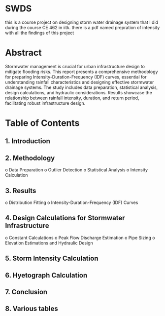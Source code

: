 # SWDS
this is a course project on designing storm water drainage system that I did during the course CE 462 in iitk. there is a pdf named prepration of intensity with all the findings of this project
# Abstract
Stormwater management is crucial for urban infrastructure design to mitigate
flooding risks. This report presents a comprehensive methodology for preparing
Intensity-Duration-Frequency (IDF) curves, essential for understanding rainfall
characteristics and designing effective stormwater drainage systems. The study
includes data preparation, statistical analysis, design calculations, and hydraulic
considerations. Results showcase the relationship between rainfall intensity, duration,
and return period, facilitating robust infrastructure design.
# Table of Contents
## 1. Introduction
## 2. Methodology
o Data Preparation
o Outlier Detection
o Statistical Analysis
o Intensity Calculation
## 3. Results
o Distribution Fitting
o Intensity-Duration-Frequency (IDF) Curves
## 4. Design Calculations for Stormwater Infrastructure
o Constant Calculations
o Peak Flow Discharge Estimation
o Pipe Sizing
o Elevation Estimations and Hydraulic Design
## 5. Storm Intensity Calculation
## 6. Hyetograph Calculation
## 7. Conclusion
## 8. Various tables
